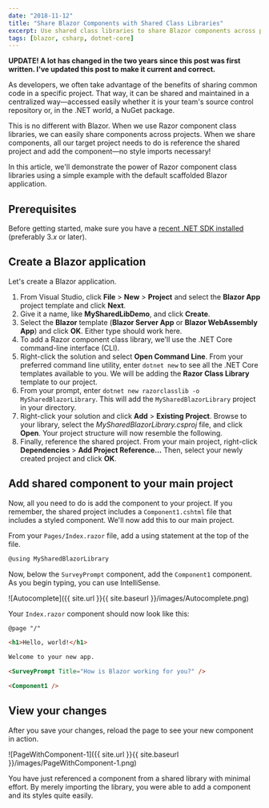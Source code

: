 ```yaml
---
date: "2018-11-12"
title: "Share Blazor Components with Shared Class Libraries"
excerpt: Use shared class libraries to share Blazor components across projects.
tags: [blazor, csharp, dotnet-core]
---
```


**UPDATE! A lot has changed in the two years since this post was first written. I've updated this post to make it current and correct.**

As developers, we often take advantage of the benefits of sharing common code in a specific project. That way, it can be shared and maintained in a centralized way—accessed easily whether it is your team's source control repository or, in the .NET world, a NuGet package.

This is no different with Blazor. When we use Razor component class libraries, we can easily share components across projects. When we share components, all our target project needs to do is reference the shared project and add the component—no style imports necessary!

In this article, we'll demonstrate the power of Razor component class libraries using a simple example with the default scaffolded Blazor application.

## Prerequisites

Before getting started, make sure you have a [recent .NET SDK installed](https://dotnet.microsoft.com/download) (preferably 3.*x* or later).

## Create a Blazor application

Let's create a Blazor application.

1. From Visual Studio, click **File** > **New** > **Project** and select the **Blazor App** project template and click **Next**.
2. Give it a name, like **MySharedLibDemo**, and click **Create**.
3. Select the **Blazor** template (**Blazor Server App** or **Blazor WebAssembly App**) and click **OK**. Either type should work here.
4. To add a Razor component class library, we'll use the .NET Core command-line interface (CLI).
5. Right-click the solution and select **Open Command Line**. From your preferred command line utility, enter `dotnet new` to see all the .NET Core templates available to you. We will be adding the **Razor Class Library** template to our project.
6. From your prompt, enter `dotnet new razorclasslib -o MySharedBlazorLibrary`. This will add the `MySharedBlazorLibrary` project in your directory.
7. Right-click your solution and click **Add** > **Existing Project**. Browse to your library, select the *MySharedBlazorLibrary.csproj* file, and click **Open**. Your project structure will now resemble the following.
8. Finally, reference the shared project. From your main project, right-click **Dependencies** > **Add Project Reference...** Then, select your newly created project and click **OK**.

## Add shared component to your main project

Now, all you need to do is add the component to your project. If you remember, the shared project includes a `Component1.cshtml` file that includes a styled component. We'll now add this to our main project.

From your `Pages/Index.razor` file, add a using statement at the top of the file.

```html
@using MySharedBlazorLibrary
```

 Now, below the `SurveyPrompt` component, add the `Component1` component. As you begin typing, you can use IntelliSense.

![Autocomplete]({{ site.url }}{{ site.baseurl }}/images/Autocomplete.png)

Your `Index.razor` component should now look like this:

```html
@page "/"

<h1>Hello, world!</h1>

Welcome to your new app.

<SurveyPrompt Title="How is Blazor working for you?" />

<Component1 />
```

## View your changes

After you save your changes, reload the page to see your new component in action.

   ![PageWithComponent-1]({{ site.url }}{{ site.baseurl }}/images/PageWithComponent-1.png)

You have just referenced a component from a shared library with minimal effort. By merely importing the library, you were able to add a component and its styles quite easily.
